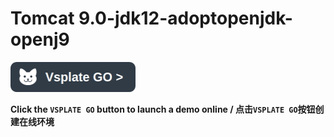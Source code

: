 # Tomcat 9.0-jdk12-adoptopenjdk-openj9

<a href="https://www.vsplate.com/?docker-compose=https://github.com/vsplate/dcenvs/tomcat/9.0-jdk12-adoptopenjdk-openj9"><img alt="VSPLATE GO" src="https://raw.githubusercontent.com/vsplate/images/master/vsgo_btn.png" width="200px"></a>

**Click the `VSPLATE GO` button to launch a demo online / 点击`VSPLATE GO`按钮创建在线环境**